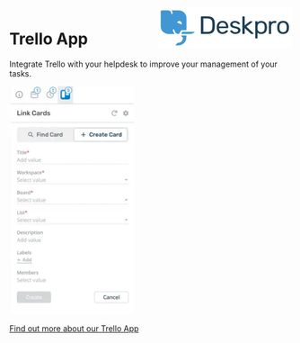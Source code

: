 <img align="right" alt="Deskpro" src="https://raw.githubusercontent.com/DeskproApps/trello/master/docs/assets/deskpro-logo.svg" />

# Trello App

Integrate Trello with your helpdesk to improve your management of your tasks.

![Trello App - Deskpro](https://raw.githubusercontent.com/DeskproApps/trello/master/docs/assets/trello_screenshot_01.png)

[Find out more about our Trello App](https://www.deskpro.com/apps/trello)

